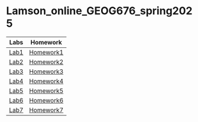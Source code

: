 # Lamson_online_GEOG676_spring2025

| Labs                         | Homework                              |
| -----------------------------|:-------------------------------------:|
|[Lab1](Labs/Lab1/README.md)   | [Homework1](Homework/Week1/README.md) |
|[Lab2](Labs/Lab2/README.md)   | [Homework2](Homework/Week2/README.md) |
|[Lab3](Labs/Lab3/README.md)   | [Homework3](Homework/Week3/README.md) |
|[Lab4](Labs/Lab4/README.md)   | [Homework4](Homework/Week4/README.md) |
|[Lab5](Labs/Lab5/README.md)   | [Homework5](Homework/Week5/README.md) |
|[Lab6](Labs/Lab6/README.md)   | [Homework6](Homework/Week6/README.md) |
|[Lab7](Labs/Lab7/README.md)   | [Homework7](Homework/Week7/README.md) |

